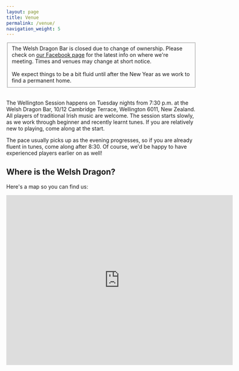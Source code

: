 ```yaml
---
layout: page
title: Venue
permalink: /venue/
navigation_weight: 5
---
```

<fieldset>
The Welsh Dragon Bar is closed due to change of ownership. Please check on
<a href="https://www.facebook.com/groups/WellingtonSession">our Facebook page</a> for the latest info on where we're meeting. Times and venues may change at short notice.
<br />
<br />
We expect things to be a bit fluid until after the New Year as we work to find a permanent home.
</fieldset>
<br />

The Wellington Session happens on Tuesday nights from 7:30 p.m. at the Welsh Dragon Bar, 10/12 Cambridge Terrace, Wellington 6011, New Zealand. All players of traditional Irish music are welcome. The session starts slowly, as we work through beginner and recently learnt tunes. If you are relatively new to playing, come along at the start.

The pace usually picks up as the evening progresses, so if you are already fluent in tunes, come along after 8:30. Of course, we'd be happy to have experienced players earlier on as well!

Where is the Welsh Dragon?
--------------------------

Here's a map so you can find us:

<iframe src="https://www.google.com/maps/embed?pb=!1m14!1m8!1m3!1d11990.78551481517!2d174.784003!3d-41.293712!3m2!1i1024!2i768!4f13.1!3m3!1m2!1s0x0%3A0xe93ec36bf53fd1b0!2sThe+Welsh+Dragon+Bar!5e0!3m2!1sen!2snz!4v1462086010703" width="600" height="450" style="border:0" allowfullscreen></iframe>
